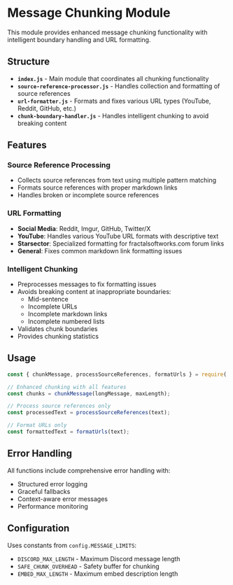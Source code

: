 # Message Chunking Module

This module provides enhanced message chunking functionality with intelligent boundary handling and
URL formatting.

## Structure

- **`index.js`** - Main module that coordinates all chunking functionality
- **`source-reference-processor.js`** - Handles collection and formatting of source references
- **`url-formatter.js`** - Formats and fixes various URL types (YouTube, Reddit, GitHub, etc.)
- **`chunk-boundary-handler.js`** - Handles intelligent chunking to avoid breaking content

## Features

### Source Reference Processing

- Collects source references from text using multiple pattern matching
- Formats source references with proper markdown links
- Handles broken or incomplete source references

### URL Formatting

- **Social Media**: Reddit, Imgur, GitHub, Twitter/X
- **YouTube**: Handles various YouTube URL formats with descriptive text
- **Starsector**: Specialized formatting for fractalsoftworks.com forum links
- **General**: Fixes common markdown link formatting issues

### Intelligent Chunking

- Preprocesses messages to fix formatting issues
- Avoids breaking content at inappropriate boundaries:
  - Mid-sentence
  - Incomplete URLs
  - Incomplete markdown links
  - Incomplete numbered lists
- Validates chunk boundaries
- Provides chunking statistics

## Usage

```javascript
const { chunkMessage, processSourceReferences, formatUrls } = require('./message-chunking');

// Enhanced chunking with all features
const chunks = chunkMessage(longMessage, maxLength);

// Process source references only
const processedText = processSourceReferences(text);

// Format URLs only
const formattedText = formatUrls(text);
```

## Error Handling

All functions include comprehensive error handling with:

- Structured error logging
- Graceful fallbacks
- Context-aware error messages
- Performance monitoring

## Configuration

Uses constants from `config.MESSAGE_LIMITS`:

- `DISCORD_MAX_LENGTH` - Maximum Discord message length
- `SAFE_CHUNK_OVERHEAD` - Safety buffer for chunking
- `EMBED_MAX_LENGTH` - Maximum embed description length
